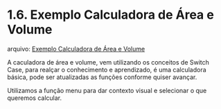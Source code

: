# 1.6. Exemplo Calculadora de Área e Volume
arquivo:
[Exemplo Calculadora de Área e Volume](../1.%20MATLAB%20Básico%20(introdução)/ExemploCalculadoradeAreaeVolume.m)

A caculadora de área e volume, vem utilizando os conceitos de Switch Case, para realçar o conhecimento e aprendizado, é uma calculadora básica, pode ser atualizadas as funções conforme quiser avançar.

Utilizamos a função menu para dar contexto visual e selecionar o que queremos calcular.